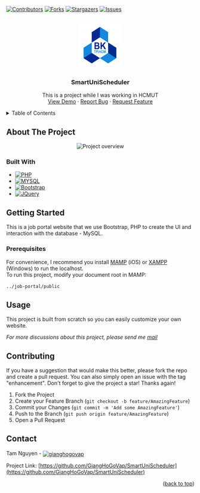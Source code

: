 <!-- Improved compatibility of back to top link: See: https://github.com/othneildrew/Best-README-Template/pull/73 -->

<a name="readme-top"></a>

<!--
*** Thanks for checking out the Best-README-Template. If you have a suggestion
*** that would make this better, please fork the repo and create a pull request
*** or simply open an issue with the tag "enhancement".
*** Don't forget to give the project a star!
*** Thanks again! Now go create something AMAZING! :D
-->

<!-- PROJECT SHIELDS -->
<!--
*** I'm using markdown "reference style" links for readability.
*** Reference links are enclosed in brackets [ ] instead of parentheses ( ).
*** See the bottom of this document for the declaration of the reference variables
*** for contributors-url, forks-url, etc. This is an optional, concise syntax you may use.
*** https://www.markdownguide.org/basic-syntax/#reference-style-links
-->

[![Contributors][contributors-shield]][contributors-url]
[![Forks][forks-shield]][forks-url]
[![Stargazers][stars-shield]][stars-url]
[![Issues][issues-shield]][issues-url]

<!-- PROJECT LOGO -->
<br />
<div align="center">
  <a href="https://github.com/GiangHoGoVap/SmartUniScheduler">
    <img src="assets/Logo_BK.png" alt="Logo" width="120" height="120">
  </a>

<h3 align="center" class="js-nav-logo">SmartUniScheduler</h3>
  <p align="center">
    This is a project while I was working in HCMUT
    <br />
    <a href="#about-the-project">View Demo</a>
    ·
    <a href="https://github.com/GiangHoGoVap/job-portal/issues">Report Bug</a>
    ·
    <a href="https://github.com/GiangHoGoVap/job-portal/pulls">Request Feature</a>
  </p>
</div>

<!-- TABLE OF CONTENTS -->
<details>
  <summary>Table of Contents</summary>
  <ol>
    <li>
      <a href="#about-the-project">About The Project</a>
      <ul>
        <li><a href="#built-with">Built With</a></li>
      </ul>
    </li>
    <li>
      <a href="#getting-started">Getting Started</a>
      <ul>
        <li><a href="#prerequisites">Prerequisites</a></li>
      </ul>
    </li>
    <li><a href="#usage">Usage</a></li>
    <li><a href="#contributing">Contributing</a></li>
    <li><a href="#contact">Contact</a></li>
  </ol>
</details>

<!-- ABOUT THE PROJECT -->

## About The Project

<div align="center">
  <img src="public/project_overview.gif" alt="Project overview">
</div>

### Built With

-   [![PHP][php.net]][php-url]
-   [![MYSQL][mysql.com]][mysql-url]
-   [![Bootstrap][bootstrap.com]][bootstrap-url]
-   [![JQuery][jquery.com]][jquery-url]

<!-- GETTING STARTED -->

## Getting Started

This is a job portal website that we use Bootstrap, PHP to create the UI and interaction with the database - MySQL.

### Prerequisites

For convenience, I recommend you install [MAMP](https://www.mamp.info/en/mac/) (iOS) or [XAMPP](https://www.apachefriends.org/) (Windows) to run the localhost. <br>
To run this project, modify your document root in MAMP:

```sh
../job-portal/public
```

<!-- USAGE EXAMPLES -->

## Usage

This project is built from scratch so you can easily customize your own website.

_For more discussions about this project, please send me [mail](mailto:minhtam27022001@gmail.com)_

<!-- CONTRIBUTING -->

## Contributing

If you have a suggestion that would make this better, please fork the repo and create a pull request. You can also simply open an issue with the tag "enhancement".
Don't forget to give the project a star! Thanks again!

1. Fork the Project
2. Create your Feature Branch (`git checkout -b feature/AmazingFeature`)
3. Commit your Changes (`git commit -m 'Add some AmazingFeature'`)
4. Push to the Branch (`git push origin feature/AmazingFeature`)
5. Open a Pull Request

<!-- CONTACT -->

## Contact

Tam Nguyen - <a href="mailto:minhtam27022001@gmail.com?" target="blank"><img align="center" src="https://www.vectorlogo.zone/logos/gmail/gmail-icon.svg" alt="gianghogovap" height="30" width="40"/></a>

Project Link: [https://github.com/GiangHoGoVap/SmartUniScheduler](https://github.com/GiangHoGoVap/SmartUniScheduler)

<p align="right">(<a href="#top">back to top</a>)</p>

<!-- MARKDOWN LINKS & IMAGES -->
<!-- https://www.markdownguide.org/basic-syntax/#reference-style-links -->

[contributors-shield]: https://img.shields.io/github/contributors/GiangHoGoVap/job-portal.svg?style=for-the-badge
[contributors-url]: https://github.com/GiangHoGoVap/job-portal/graphs/contributors
[forks-shield]: https://img.shields.io/github/forks/GiangHoGoVap/job-portal.svg?style=for-the-badge
[forks-url]: https://github.com/GiangHoGoVap/job-portal/network/members
[stars-shield]: https://img.shields.io/github/stars/GiangHoGoVap/job-portal.svg?style=for-the-badge
[stars-url]: https://github.com/GiangHoGoVap/job-portal/stargazers
[issues-shield]: https://img.shields.io/github/issues/GiangHoGoVap/job-portal.svg?style=for-the-badge
[issues-url]: https://github.com/GiangHoGoVap/job-portal/issues
[php.net]: https://img.shields.io/badge/php-B0B3D6?style=for-the-badge&logo=php&logoColor=787CB5
[php-url]: https://www.php.net/
[mysql.com]: https://img.shields.io/badge/mysql-ADD8E6?style=for-the-badge&logo=mysql&logoColor=00758F
[mysql-url]: https://www.mysql.com/
[bootstrap.com]: https://img.shields.io/badge/Bootstrap-563D7C?style=for-the-badge&logo=bootstrap&logoColor=white
[bootstrap-url]: https://getbootstrap.com
[jquery.com]: https://img.shields.io/badge/jQuery-0769AD?style=for-the-badge&logo=jquery&logoColor=white
[jquery-url]: https://jquery.com